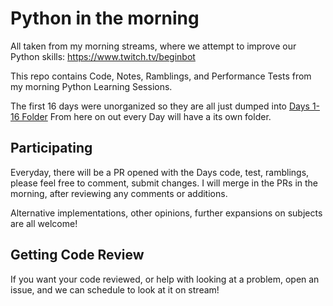 # Python in the morning

All taken from my morning streams,
where we attempt to improve our Python skills:
<https://www.twitch.tv/beginbot>

This repo contains Code, Notes, Ramblings,
and Performance Tests from my morning Python Learning Sessions.

The first 16 days were unorganized so they are all just dumped into [Days 1-16 Folder](Days1-16/)
From here on out every Day will have a its own folder.

## Participating

Everyday, there will be a PR opened with the Days code, test,
ramblings, please feel free to comment, submit changes.
I will merge in the PRs in the morning, after reviewing any comments or additions.

Alternative implementations, other opinions,
further expansions on subjects are all welcome!

## Getting Code Review

If you want your code reviewed, or help with looking at a problem,
open an issue, and we can schedule to look at it on stream!

